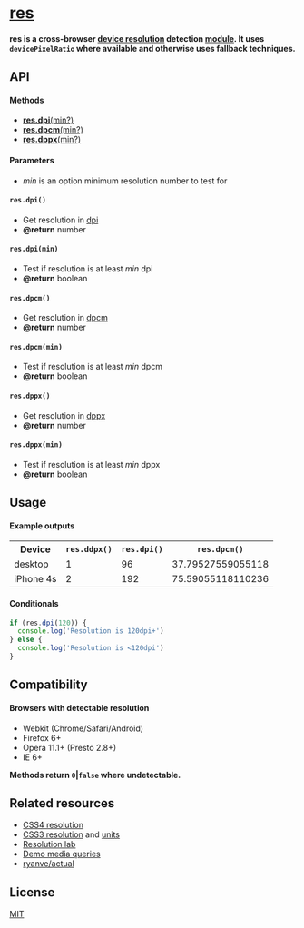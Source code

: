 # [res](../../)
#### <b>res</b> is a cross-browser [device resolution](http://ryanve.com/lab/resolution/) detection <a href="https://npmjs.org/package/res">module</a>. It uses `devicePixelRatio` where available and otherwise uses fallback techniques.

## API

#### Methods
- [<b>res.dpi</b>(min?)](#dpi)
- [<b>res.dpcm</b>(min?)](#dpcm)
- [<b>res.dppx</b>(min?)](#dppx)

#### Parameters
- <var>min</var> is an option minimum resolution number to test for

<a name="dpi"></a>
#### `res.dpi()`
- Get resolution in [dpi](http://www.w3.org/TR/css3-values/#dpi)
- <b>@return</b> number

#### `res.dpi(min)`
- Test if resolution is at least <var>min</var> dpi
- <b>@return</b> boolean

<a name="dpcm"></a>
#### `res.dpcm()`
- Get resolution in [dpcm](http://www.w3.org/TR/css3-values/#dpcm)
- <b>@return</b> number

#### `res.dpcm(min)`
- Test if resolution is at least <var>min</var> dpcm
- <b>@return</b> boolean

<a name="dppx"></a>
#### `res.dppx()`
- Get resolution in [dppx](http://www.w3.org/TR/css3-values/#dppx)
- <b>@return</b> number

#### `res.dppx(min)`
- Test if resolution is at least <var>min</var> dppx
- <b>@return</b> boolean

## Usage
#### Example outputs
<table>
  <tr>
    <th scope="col">Device</th>
    <th scope="col"><code>res.ddpx()</code></th>
    <th scope="col"><code>res.dpi()</code></th>
    <th scope="col"><code>res.dpcm()</code></th>
  </tr>
  <tr>
    <td>desktop</td>
    <td>1</td>
    <td>96</td>
    <td>37.79527559055118</td>
  </tr>
  <tr>
    <td>iPhone 4s</td>
    <td>2</td>
    <td>192</td>
    <td>75.59055118110236</td>
  </tr>
</table>

#### Conditionals

```js
if (res.dpi(120)) {
  console.log('Resolution is 120dpi+')
} else {
  console.log('Resolution is <120dpi')
}
```

## Compatibility
#### Browsers with detectable resolution

- Webkit (Chrome/Safari/Android)
- Firefox 6+
- Opera 11.1+ (Presto 2.8+)
- IE 6+

**Methods return `0`|`false` where undetectable.**

## Related resources
- [CSS4 resolution](http://dev.w3.org/csswg/mediaqueries4/#resolution)
- [CSS3 resolution](http://w3.org/TR/css3-values/#resolution) and [units](http://w3.org/TR/css3-values/#absolute-lengths)
- [Resolution lab](http://ryanve.com/lab/resolution/)
- [Demo media queries](http://airve.com/mq/#mq-resolution)
- [ryanve/actual](https://github.com/ryanve/actual)

## License
[MIT](res.js#L4)